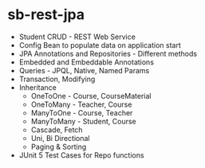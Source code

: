 # sb-rest-jpa

* Student CRUD - REST Web Service
* Config Bean to populate data on application start
* JPA Annotations and Repositories - Different methods
* Embedded and Embeddable Annotations
* Queries - JPQL, Native, Named Params
* Transaction, Modifying
* Inheritance
  * OneToOne - Course, CourseMaterial
  * OneToMany - Teacher, Course
  * ManyToOne - Course, Teacher
  * ManyToMany - Student, Course
  * Cascade, Fetch
  * Uni, Bi Directional
  * Paging & Sorting
* JUnit 5 Test Cases for Repo functions